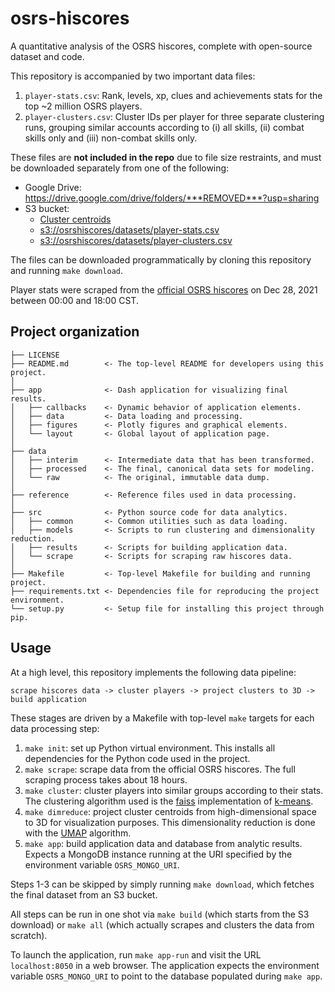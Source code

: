 osrs-hiscores
=============

A quantitative analysis of the OSRS hiscores, complete with open-source dataset and code.

This repository is accompanied by two important data files:

1. `player-stats.csv`: Rank, levels, xp, clues and achievements stats for the top \~2 million OSRS players.
2. `player-clusters.csv`: Cluster IDs per player for three separate clustering runs, grouping similar accounts according to (i) all skills, (ii) combat skills only and (iii) non-combat skills only.

These files are **not included in the repo** due to file size restraints, and must be downloaded separately from one of the following:

* Google Drive: <https://drive.google.com/drive/folders/***REMOVED***?usp=sharing>
* S3 bucket:
  * <a id="centroids-url" href="s3://osrshiscores/datasets/cluster-centroids.csv">Cluster centroids</a>
  * [s3://osrshiscores/datasets/player-stats.csv]()
  * [s3://osrshiscores/datasets/player-clusters.csv]()

The files can be downloaded programmatically by cloning this repository and running `make download`.

Player stats were scraped from the [official OSRS hiscores](https://secure.runescape.com/m=hiscore_oldschool/overall) on Dec 28, 2021 between 00:00 and 18:00 CST.

Project organization
--------------------

    ├── LICENSE
    ├── README.md        <- The top-level README for developers using this project.
    │
    ├── app              <- Dash application for visualizing final results.
    │   ├── callbacks    <- Dynamic behavior of application elements.
    │   ├── data         <- Data loading and processing.
    │   ├── figures      <- Plotly figures and graphical elements.
    │   └── layout       <- Global layout of application page.
    │
    ├── data
    │   ├── interim      <- Intermediate data that has been transformed.
    │   ├── processed    <- The final, canonical data sets for modeling.
    │   └── raw          <- The original, immutable data dump.
    │
    ├── reference        <- Reference files used in data processing.
    │
    ├── src              <- Python source code for data analytics.
    │   ├── common       <- Common utilities such as data loading.
    │   ├── models       <- Scripts to run clustering and dimensionality reduction.
    │   ├── results      <- Scripts for building application data.
    │   └── scrape       <- Scripts for scraping raw hiscores data.
    │
    ├── Makefile         <- Top-level Makefile for building and running project.
    ├── requirements.txt <- Dependencies file for reproducing the project environment.
    └── setup.py         <- Setup file for installing this project through pip.

Usage
-----

At a high level, this repository implements the following data pipeline:

```
scrape hiscores data -> cluster players -> project clusters to 3D -> build application
```

These stages are driven by a Makefile with top-level `make` targets for each data processing step:

1. `make init`: set up Python virtual environment. This installs all dependencies for the Python code used in the project.
2. `make scrape`: scrape data from the official OSRS hiscores. The full scraping process takes about 18 hours.
3. `make cluster`: cluster players into similar groups according to their stats. The clustering algorithm used is the [faiss](https://github.com/facebookresearch/faiss) implementation of [k-means](https://en.wikipedia.org/wiki/K-means_clustering).
4. `make dimreduce`: project cluster centroids from high-dimensional space to 3D for visualization purposes. This dimensionality reduction is done with the [UMAP](https://umap-learn.readthedocs.io/en/latest/index.html#) algorithm.
5. `make app`: build application data and database from analytic results. Expects a MongoDB instance running at the URI specified by the environment variable `OSRS_MONGO_URI`.

Steps 1-3 can be skipped by simply running `make download`, which fetches the final dataset from an S3 bucket.

All steps can be run in one shot via `make build` (which starts from the S3 download) or `make all` (which actually scrapes and clusters the data from scratch).

To launch the application, run `make app-run` and visit the URL `localhost:8050` in a web browser. The application expects the environment variable `OSRS_MONGO_URI` to point to the database populated during `make app`.
